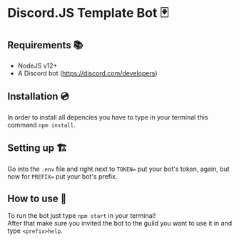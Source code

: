 # Discord.JS Template Bot 🃏

## Requirements 📚
- NodeJS v12+
- A Discord bot (https://discord.com/developers)

## Installation 💿
In order to install all depencies you have to type in your terminal this command `npm install`.

## Setting up 🏗️
Go into the `.env` file and right next to `TOKEN=` put your bot's token, again, but now for `PREFIX=` put your bot's prefix.

## How to use 🛶
To run the bot just type `npm start` in your terminal! <br>
After that make sure you invited the bot to the guild you want to use it in and type `<prefix>help`.

